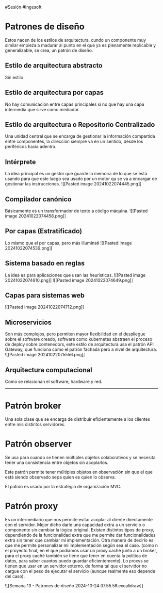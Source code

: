 #Sesión #Ingesoft 

# Patrones de diseño
Estos nacen de los estilos de arquitectura, cundo un componente muy similar empieza a madurar al punto en el que ya es plenamente replicable y generalizable, se crea, un patrón de diseño.
## Estilo de arquitectura abstracto
Sin estilo
## Estilo de arquitectura por capas
No hay comunicación entre capas principales si no que hay una capa intermedia que sirve como mediador.
## Estilo de arquitectura o Repositorio Centralizado
Una unidad central que se encarga de gestionar la información compartida entre componentes, la dirección siempre va en un sentido, desde los periféricos hacia adentro.
## Intérprete
La idea principal es un gestor que guarde la memoria de lo que se está usando para que este luego sea usado por un motor qu se va a encargar de gestionar las instrucciones.
![[Pasted image 20241022074445.png]]
## Compilador canónico
Básicamente es un transformador de texto a código máquina.
![[Pasted image 20241022074458.png]]
## Por capas (Estratificado)
Lo mismo que el por capas, pero más illuminati
![[Pasted image 20241022074539.png]]
## Sistema basado en reglas
La idea es para aplicaciones que usan las heurísticas.
![[Pasted image 20241022074610.png]]
![[Pasted image 20241022074649.png]]
## Capas para sistemas web
![[Pasted image 20241022074712.png]]
## Microservicios
Son más complejos, pero permiten mayor flexibilidad en el despliegue sobre el software creado, software como kubernetes abstraen el proceso de deploy sobre contenedors, este estilo de arquitectura usa el patrón API Gateway, que funciona como el patrón fachada pero a nivel de arquitectura.
![[Pasted image 20241022075556.png]]
## Arquitectura computacional
Como se relacionan el software, hardware y red.

----

# Patrón broker
Una sola clase que se encarga de distribuir eficientemente a los clientes entre mis distintos servidores.
# Patrón observer
Se usa para cuando se tienen múltiples objetos colaborativos y se necesita tener una consistencia entre objetos sin acoplarlos.

Este patrón permite tener múltiples objetos en observación sin que el que está siendo observado sepa quien es quien lo observa.

El patrón es usado por la estrategia de organización MVC.
# Patrón proxy
Es un intermediario que nos permite evitar acoplar al cliente directamente con el servidor. Mejor dicho darle una capacidad extra a un servicio o componente sin cambiar la lógica original. Existen distintos tipos de proxy, dependiendo de la funcionalidad extra que me permite dar funcionalidades extra sin tener que cambiar mi implementación. Otra manera de decirlo es que me permite personalizar mi implementación según sea el caso. (como n el proyecto final, en el que podíamos usar un proxy caché junto a un broker, para el proxy caché también se tiene que tener en cuenta la política de datos, para saber cuantos puedo guardar eficientemente). Lo proxys se tienen que usar en un servidor externo, de forma tal que el servidor no cargue con el peso de ejecutar el servicio (aunque realmente eso depende del caso).

![[Semana 13 - Patrones de diseño 2024-10-24 07.55.56.excalidraw]]

